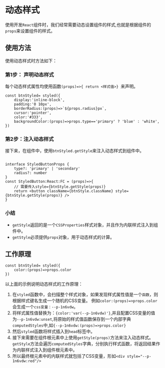 # 动态样式

使用开发`React`组件时，我们经常需要动态设置组件的样式,也就是根据组件的`props`来设置组件的样式。


## 使用方法

使用动态样式时方法如下：

### 第1步： 声明动态样式

每个动态样式属性均使用函数`(props)=>{ return <样式值>} `来声明。

```tsx
const btnStyled= styled({
    display:'inline-block',
    padding:'0 10px',
    borderRadius:(props)=>`${props.radius}px`,
    cursor:'pointer',
    color:'#333',
    backgroundColor:(props)=>props.type=='primary' ? 'blue' : 'white', 
})
```

### 第2步：注入动态样式

接下来，在组件中，使用`btnStyled.getStyle`来注入动态样式到组件中。

```tsx

interface StyledButtonProps {
    type?: 'primary' | 'secondary'
    radius?: number
}
const StyledButton:React:FC = (props)=>{ 
    // 需要传入style={btnStyle.getStyle(props)}
    return <button className={btnStyle.className} style={btnStyle.getStyle(props)} />
}

```


### 小结

- `getStyle`返回的是一个`CSSProperties`样式对象，并且作为内联样式注入到组件中。
- `getStyle`必须提供`props`对象，用于动态样式的计算。


## 工作原理

```tsx
const btnStyled= styled({
    color:(props)=>props.color
})
```

以上面的示例说明动态样式的工作原理：


1. 在`styled`函数中，会扫描整个样式对象，如果发现样式属性值是一个`函数`，则根据样式键名生成一个随机的CSS变量。
例如`color:(props)=>props.color`会生成一个`css变量：--p-1n6vdw`。
2. 将样式属性值替换为：`{color:'var(--p-1n6vdw)'}`,并且配置CSS变量的值为`--p-1n6vdw:unset`,将原始的样式值函数保存到一个内部字典`computedStyles`中,如`{--p-1n6vdw:(props)=>props.color}`
3. 然后`styled`函数将样式插入到`head`标签中。
4. 接下来需要在组件根元素中上使用`getStyle(props)`方法来注入动态样式。`getStyle`方法会遍历`computedStyles`字典，分别执行样式函数，将返回结果作为内联样式注入到组件根元素中。
5. 所以最终根元素中的内联样式就包括了CSS变量，形如`<div style="--p-1n6vdw:red"/>`


